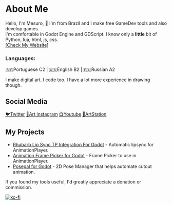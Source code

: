 # About Me

Hello, I'm Mesuro, 👋 I'm from Brazil and I make free GameDev tools and also develop games.<br>
I'm comfortable in Godot Engine and GDScript. I know only a **little** bit of Python, lua, html, js, css.<br>
[[Check My Website]](https://animesuro.github.io)

### Languages:
🇧🇷Portuguese C2 | 🇺🇸English B2 | 🇷🇺Russian A2

I make digital art. I code too.
I have a lot more experience in drawing though.

## Social Media
[🐦Twitter](https://twitter.com/CrowMesuro)
[🎨Art Instagram](https://www.instagram.com/animesuro/)
[📺Youtube](https://www.youtube.com/channel/UC3N9EgHVUHwKj0W3oLWCsMg)
[🎨ArtStation](https://www.artstation.com/animesuro)

## My Projects
- [Rhubarb Lip Sync TP Integration For Godot](https://github.com/AniMesuro/rhubarb-lipsync-tp-integration-godot) - Automatic lipsync for AnimationPlayer.
- [Animation Frame Picker for Godot](https://github.com/AniMesuro/Animation-Frame-Picker-for-Godot) - Frame Picker to use in AnimationPlayer.
- [Posepal for Godot](https://github.com/AniMesuro/posepal) - 2D Pose Manager that helps automate cutout animation.

If you found my tools useful, I'd greatly appreciate a donation or commission.</p>
[![ko-fi](https://www.ko-fi.com/img/githubbutton_sm.svg)](https://ko-fi.com/V7V82FBZH)
